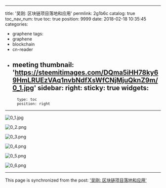 
---
title: '吴刚: 区块链项目落地和应用'
permlink: 2g1b6c
catalog: true
toc_nav_num: true
toc: true
position: 9999
date: 2018-02-18 10:35:45
categories:
- graphene
tags:
- graphene
- blockchain
- cn-reader
- meeting
thumbnail: 'https://steemitimages.com/DQma5iHH78ky69HmLRUEzVAq1nvbNdfXsWfCNjMjuQknZ9m/0_1.jpg'
sidebar:
    right:
        sticky: true
widgets:
    -
        type: toc
        position: right
---


![0_1.jpg](https://steemitimages.com/DQma5iHH78ky69HmLRUEzVAq1nvbNdfXsWfCNjMjuQknZ9m/0_1.jpg)

![0_2.png](https://steemitimages.com/DQmNpo9hpdH8DFEqGjRdZGxMc8Vbt7jMz7ohPSg5euEa1SF/0_2.png)

![0_3.png](https://steemitimages.com/DQmU7RjrgZdMshBKXRx2YiQwBjA6bg2ANqkqTbk7rqs8dWs/0_3.png)

![0_4.png](https://steemitimages.com/DQmQNLy1JeJWBVfNTf5VN9YW62QkFBhL1wYWsMpe3gDQ5Za/0_4.png)

![0_5.png](https://steemitimages.com/DQmRYTaJjgJUBeXSdHz5bxmTjJLbSR9rLR5e4MSoTxCEW6S/0_5.png)

![0_6.png](https://steemitimages.com/DQmVwYLtDXM6jUdYvvhiKDuSBWz85g1dVKyyFu5hv5RP5uj/0_6.png)

- - -

This page is synchronized from the post: ['吴刚: 区块链项目落地和应用'](https://steemit.com/@rivalhw/2g1b6c)
